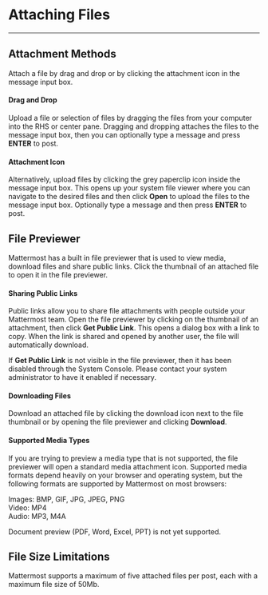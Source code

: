 # Attaching Files
_____

## Attachment Methods
Attach a file by drag and drop or by clicking the attachment icon in the message input box. 

#### Drag and Drop
Upload a file or selection of files by dragging the files from your computer into the RHS or center pane. Dragging and dropping attaches the files to the message input box, then you can optionally type a message and press **ENTER** to post.

#### Attachment Icon
Alternatively, upload files by clicking the grey paperclip icon inside the message input box. This opens up your system file viewer where you can navigate to the desired files and then click **Open** to upload the files to the message input box. Optionally type a message and then press **ENTER** to post.

## File Previewer
Mattermost has a built in file previewer that is used to view media, download files and share public links. Click the thumbnail of an attached file to open it in the file previewer.


#### Sharing Public Links
Public links allow you to share file attachments with people outside your Mattermost team. Open the file previewer by clicking on the thumbnail of an attachment, then click **Get Public Link**. This opens a dialog box with a link to copy. When the link is shared and opened by another user, the file will automatically download.

If **Get Public Link** is not visible in the file previewer, then it has been disabled through the System Console. Please contact your system administrator to have it enabled if necessary.


#### Downloading Files
Download an attached file by clicking the download icon next to the file thumbnail or by opening the file previewer and clicking **Download**.

#### Supported Media Types
If you are trying to preview a media type that is not supported, the file previewer will open a standard media attachment icon. Supported media formats depend heavily on your browser and operating system, but the following formats are supported by Mattermost on most browsers:

Images: BMP, GIF, JPG, JPEG, PNG    
Video: MP4    
Audio: MP3, M4A    

Document preview (PDF, Word, Excel, PPT) is not yet supported.

## File Size Limitations
Mattermost supports a maximum of five attached files per post, each with a maximum file size of 50Mb.
